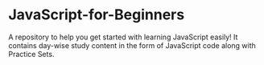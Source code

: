 # JavaScript-for-Beginners
A repository to help you get started with learning JavaScript easily! It contains day-wise study content in the form of JavaScript code along with Practice Sets. 
